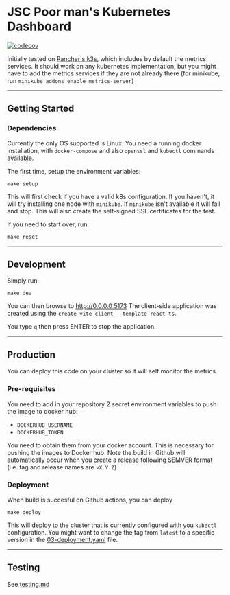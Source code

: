 # JSC Poor man's Kubernetes Dashboard

[![codecov](https://codecov.io/github/jscoobyced/jsc-k3s-dashboard/graph/badge.svg?token=3A4TW6KLJY)](https://codecov.io/github/jscoobyced/jsc-k3s-dashboard)

Initially tested on [Rancher's k3s](https://rancher.com/products/k3s), which includes by default the metrics services. It should work on any kubernetes implementation, but you might have to add the metrics services if they are not already there (for minikube, run `minikube addons enable metrics-server`)

---

## Getting Started

### Dependencies

Currently the only OS supported is Linux. You need a running docker installation, with `docker-compose` and also `openssl` and `kubectl` commands available.

The first time, setup the environment variables:

```
make setup
```

This will first check if you have a valid k8s configuration. If you haven't, it will try installing one node with `minikube`. If `minikube` isn't available it will fail and stop. This will also create the self-signed SSL certificates for the test.

If you need to start over, run:

```
make reset
```

---

## Development

Simply run:

```
make dev
```

You can then browse to http://0.0.0.0:5173
The client-side application was created using the `create vite client --template react-ts`.

You type `q` then press ENTER to stop the application.

---

## Production

You can deploy this code on your cluster so it will self monitor the metrics.

### Pre-requisites

You need to add in your repository 2 secret environment variables to push the image to docker hub:

- `DOCKERHUB_USERNAME`
- `DOCKERHUB_TOKEN`

You need to obtain them from your docker account. This is necessary for pushing the images to Docker hub. Note the build in Github will automatically occur when you create a release following SEMVER format (i.e. tag and release names are `vX.Y.Z`)

### Deployment

When build is succesful on Github actions, you can deploy

```
make deploy
```

This will deploy to the cluster that is currently configured with you `kubectl` configuration. You might want to change the tag from `latest` to a specific version in the [03-deployment.yaml](./etc/yaml/jsc-k3s-dashboard/03-deployment.yaml) file.

---

## Testing

See [testing.md](./doc/testing.md)
